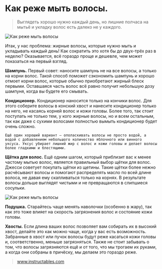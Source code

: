 # Как реже мыть волосы.
> Выглядеть хорошо нужно каждый день, но лишние полчаса на мытьё и укладку волос есть далеко не у каждого.

![Как реже мыть волосы](/images/Houseworks/Lifehackers/moika_golovi_rezhe1.jpg 'Как реже мыть волосы')

Итак, у нас проблема: жирные волосы, которые нужно мыть и укладывать каждый день! Как сократить это хотя бы до двух-трёх раз в неделю? Оказывается, всё гораздо проще и дешевле, чем может показаться на первый взгляд.

**Шампунь.** Первый совет: наносите шампунь не на все волосы, а только на корни волос. Такой способ поможет сэкономить шампунь и хорошо отмоет корни волос, которые обычно приобретают жирный блеск первыми. Оставшаяся часть волос всё равно получит небольшую дозу шампуня, когда вы будете его смывать.

**Кондиционер.** Кондиционер наносится только на кончики волос. Для этого соберите волосы в конский хвост и нанесите кондиционер только на него, не касаясь корней волос и кожи головы. Более того, так стоит поступать не только тем, у кого жирные волосы, но и всем остальным, так как даже с сухими волосами полностью вымыть кондиционер будет очень сложно.

    Ещё один хороший вариант — ополаскивать волосы не просто водой, а водой с добавлением небольшого количество яблочного или винного уксуса. Уксус убирает лишний жир с волос и кожи головы и делает волосы более гладкими и блестящими.

**Щётка для волос.** Ещё одним шагом, который приблизит вас к менее частому мытью волос, является правильный выбор щётки для волос. Джесси советует покупать щётки из щетины. Такие щётки более нежно расчёсывают волосы и помогают распределять масло по всей длине волоса, не давая ему скапливаться только на корнях. В результате волосы дольше выглядят чистыми и не превращаются в слипшиеся сосульки.

![Как реже мыть волосы](/images/Houseworks/Lifehackers/moika_golovi_rezhe2.jpg 'Как реже мыть волосы')

**Подушка.** Старайтесь чаще менять наволочки (особенно в жару), так как это тоже влияет на скорость загрязнения волос и состояние кожи головы.

**Хвосты.** Если длина ваших волос позволяет вам собирать их в высокий хвост, делайте это как можно чаще, когда у вас есть возможность. Забранные в хвост или пучок волосы будут реже касаться кожи головы и, соответственно, меньше загрязняться. Также не стоит забывать о том, что волосы загрязняются ещё и от того, что мы трогаем их руками, а когда они собраны в причёску, мы делаем это гораздо реже.

> www.instructables.com
